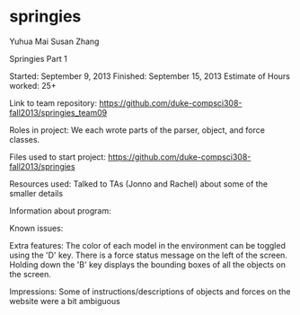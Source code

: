 springies
=========

Yuhua Mai
Susan Zhang

Springies Part 1

Started: September 9, 2013
Finished: September 15, 2013
Estimate of Hours worked: 25+

Link to team repository: https://github.com/duke-compsci308-fall2013/springies_team09

Roles in project: We each wrote parts of the parser, object, and force classes.

Files used to start project: https://github.com/duke-compsci308-fall2013/springies

Resources used: Talked to TAs (Jonno and Rachel) about some of the smaller details

Information about program:

Known issues:

Extra features: The color of each model in the environment can be toggled using the 'D' key. There is a force status message on the left of the screen. Holding down the 'B' key displays the bounding boxes of all the objects on the screen.

Impressions: Some of instructions/descriptions of objects and forces on the website were a bit ambiguous
